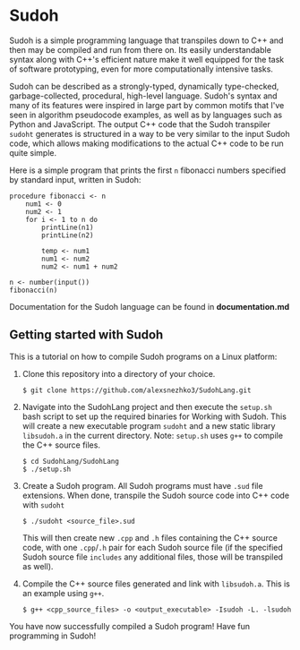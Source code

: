 # Sudoh
Sudoh is a simple programming language that transpiles down to C++ and then may be compiled and run from there on. Its
easily understandable syntax along with C++'s efficient nature make it well equipped for the task of software prototyping,
even for more computationally intensive tasks.

Sudoh can be described as a strongly-typed, dynamically type-checked, garbage-collected, procedural, high-level language.
Sudoh's syntax and many of its features were inspired in large part by common motifs that I've seen in algorithm pseudocode
examples, as well as by languages such as Python and JavaScript. The output C++ code that the Sudoh transpiler `sudoht`
generates is structured in a way to be very similar to the input Sudoh code, which allows making modifications to the actual
C++ code to be run quite simple.

Here is a simple program that prints the first `n` fibonacci numbers specified by standard input, written in Sudoh:
```
procedure fibonacci <- n
    num1 <- 0
    num2 <- 1
    for i <- 1 to n do
        printLine(n1)
        printLine(n2)

        temp <- num1
        num1 <- num2
        num2 <- num1 + num2

n <- number(input())
fibonacci(n)
```

Documentation for the Sudoh language can be found in **documentation.md**


## Getting started with Sudoh

This is a tutorial on how to compile Sudoh programs on a Linux platform:

1.  Clone this repository into a directory of your choice.
    ```
    $ git clone https://github.com/alexsnezhko3/SudohLang.git
    ```

2.  Navigate into the SudohLang project and then execute the `setup.sh` bash script to set up the required binaries for
    Working with Sudoh. This will create a new executable program `sudoht` and a new static library `libsudoh.a` in the
    current directory. Note: `setup.sh` uses `g++` to compile the C++ source files.
    ```
    $ cd SudohLang/SudohLang
    $ ./setup.sh
    ```

3.  Create a Sudoh program. All Sudoh programs must have `.sud` file extensions. When done, transpile the Sudoh source code
    into C++ code with `sudoht`
    ```
    $ ./sudoht <source_file>.sud
    ```
    This will then create new `.cpp` and `.h` files containing the C++ source code, with one `.cpp`/`.h` pair for each Sudoh source
    file (if the specified Sudoh source file `includes` any additional files, those will be transpiled as well).

4.  Compile the C++ source files generated and link with `libsudoh.a`. This is an example using `g++`.
    ```
    $ g++ <cpp_source_files> -o <output_executable> -Isudoh -L. -lsudoh
    ```

You have now successfully compiled a Sudoh program! Have fun programming in Sudoh!
